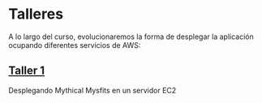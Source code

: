 # Talleres

A lo largo del curso, evolucionaremos la forma de desplegar la aplicación ocupando diferentes servicios de AWS:

## [Taller 1](./01/README.md)

Desplegando Mythical Mysfits en un servidor EC2